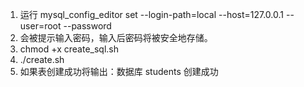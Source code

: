 1. 运行 mysql_config_editor set --login-path=local --host=127.0.0.1 --user=root --password
2. 会被提示输入密码，输入后密码将被安全地存储。
3. chmod +x create_sql.sh
4. ./create.sh
5. 如果表创建成功将输出：数据库 students 创建成功